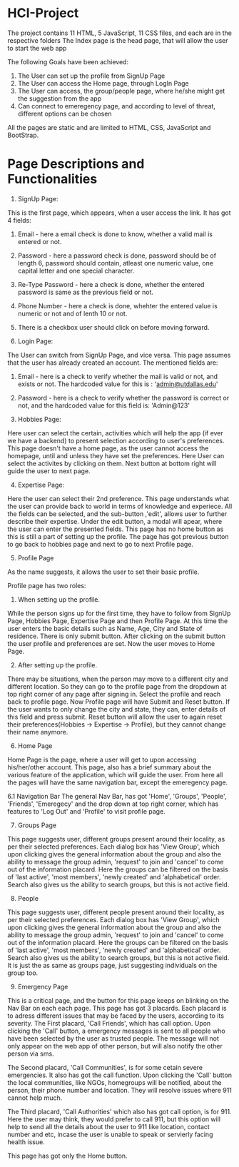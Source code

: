 # HCI-Project

The project contains 11 HTML, 5 JavaScript, 11 CSS files, and each are in the respective folders
The Index page is the head page, that will allow the user to start the web app

The following Goals have been achieved:
 1. The User can set up the profile from SignUp Page
 2. The User can access the Home page, through LogIn Page
 3. The User can access, the group/people page, where he/she might get the suggestion from the app
 4. Can connect to emeregency page, and according to level of threat, different options can be chosen

All the pages are static and are limited to HTML, CSS, JavaScript and BootStrap.

# Page Descriptions and Functionalities

1. SignUp Page:

This is the first page, which appears, when a user access the link.
It has got 4 fields:
 1. Email - here a email check is done to know, whether a valid mail is entered or not.
 2. Password - here a password check is done, password should be of length 6, password should contain, atleast one numeric value, one capital letter and one special character.
 3. Re-Type Password - here a check is done, whether the entered password is same as the previous field or not.
 4. Phone Number - here a check is done, whehter the entered value is numeric or not and of lenth 10 or not.
 5. There is a checkbox user should click on before moving forward.

2. Login Page:

 The User can switch from SignUp Page, and vice versa. This page assumes that the user has already created an account.
 The mentioned fields are:
  1. Email - here is a check to verify whether the mail is valid or not, and exists or not. The hardcoded value for this is : 'admin@utdallas.edu'
  2. Password - here is a check to verify whether the password is correct or not, and the hardcoded value for this field is: 'Admin@123'

3. Hobbies Page:

 Here user can select the certain, activities which will help the app (if ever we have a backend) to present selection according to user's preferences.
 This page doesn't have a home page, as the user cannot access the homepage, until and unless they have set the preferences.
 Here User can select the activites by clicking on them.
 Next button at bottom right will guide the user to next page.
 
4. Expertise Page:

 Here the user can select their 2nd preference. This page understands what the user can provide back to world in terms of knowledge and experiece.
 All the fields can be selected, and the sub-button ,'edit', allows user to further describe their expertise.
 Under the edit button, a modal will apear, where the user can enter the presented fields.
 This page has no home button as this is still a part of setting up the profile.
 The page has got previous button to go back to hobbies page and next to go to next Profile page.
 
5. Profile Page

 As the name suggests, it allows the user to set their basic profile.
 
 Profile page has two roles:
  1. When setting up the profile.
  
   While the person signs up for the first time, they have to follow from SignUp Page, Hobbies Page, Expertise Page and then Profile Page.
   At this time the user enters the basic details such as Name, Age, City and State of residence. There is only submit button.
   After clicking on the submit button the user profile and preferences are set. Now the user moves to Home Page.
   
  2. After setting up the profile.

   There may be situations, when the person may move to a different city and different location. So they can go to the profile page from the dropdown at top right corner of any page after signing in. Select the profile and reach back to profile page.
   Now Profile page will have Submit and Reset button.
   If the user wants to only change the city and state, they can, enter details of this field and press submit. 
   Reset button will allow the user to again reset their preferences(Hobbies -> Expertise -> Profile), but they cannot change their name anymore.
   
6. Home Page

 Home Page is the page, where a user will get to upon accessing his/her/other account. This page, also has a brief summary about the various feature of the application, which will guide the user.
 From here all the pages will have the same navigation bar, except the emeregency page.
 
 6.1 Navigation Bar
  The general Nav Bar, has got 'Home', 'Groups', 'People', 'Friends', 'Emeregecy' and the drop down at top right corner, which has features to 'Log Out' and 'Profile' to visit profile page.
  
7. Groups Page

 This page suggests user, different groups present around their locality, as per their selected preferences.
 Each dialog box has 'View Group', which upon clicking gives the general information about the group and also the ability to message the group admin, 'request' to join and 'cancel' to come out of the information placard.
 Here the groups can be filtered on the basis of 'last active', 'most members', 'newly created' and 'alphabetical' order. 
 Search also gives us the ability to search groups, but this is not active field.
 
8. People

  This page suggests user, different people present around their locality, as per their selected preferences.
 Each dialog box has 'View Group', which upon clicking gives the general information about the group and also the ability to message the group admin, 'request' to join and 'cancel' to come out of the information placard.
 Here the groups can be filtered on the basis of 'last active', 'most members', 'newly created' and 'alphabetical' order. 
 Search also gives us the ability to search groups, but this is not active field.
 It is just the as same as groups page, just suggesting individuals on the group too.
 
9. Emergency Page

 This is a critical page, and the button for this page keeps on blinking on the Nav Bar on each each page.
 This page has got 3 placards.
 Each placard is to adress different issues that may be faced by the users, according to its severity.
 The First placard, 'Call Friends', which has call option. Upon clicking the 'Call' button, a emergency messages is sent to all people who have been selected by the user as trusted people. The message will not only appear on the web app of other person, but will also notify the other person via sms.
 
 The Second placard, 'Call Communities', is for some cetain severe emergencies. It also has got the call function. Upon clicking the 'Call' button the local communities, like NGOs, homegroups will be notified, about the person, their phone number and location. They will resolve issues where 911 cannot help much.
 
 The Third placard, 'Call Authorities' which also has got call option, is for 911. Here the user may think, they would prefer to call 911, but this option will help to send all the details about the user to 911 like location, contact number and etc, incase the user is unable to speak or servierly facing health issue.
 
 This page has got only the Home button.
 


 
   

 
